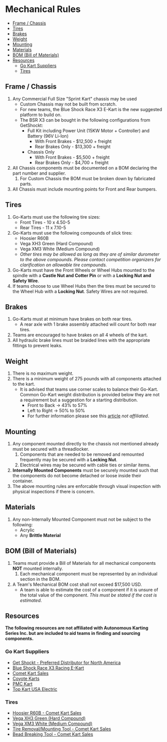 <!-- omit in toc -->
# Mechanical Rules


- [Frame / Chassis](#frame--chassis)
- [Tires](#tires)
- [Brakes](#brakes)
- [Weight](#weight)
- [Mounting](#mounting)
- [Materials](#materials)
- [BOM (Bill of Materials)](#bom-bill-of-materials)
- [Resources](#resources)
  - [Go Kart Suppliers](#go-kart-suppliers)
  - [Tires](#tires-1)

## Frame / Chassis

 1. Any Commercial Full Size "Sprint Kart" chassis may be used
    * Custom Chassis may not be built from scratch.
    * For new teams, the Blue Shock Race X3 E-Kart is the new suggested platform to build on.
    * The BSR X3 can be bought in the following configurations from GetShockt:
      * Full Kit including Power Unit (15KW Motor + Controller) and Battery (96V Li-Ion)
        * With Front Brakes - $12,500 + freight
        * Rear Brakes Only - $13,300 + freight
      * Chassis Only
        * With Front Brakes - $5,500 + freight
        * Rear Brakes Only - $4,700 + freight
 2. All Chassis components must be documented on a BOM declaring the part number and supplier.
    1. For Custom Chassis the BOM must be broken down by fabricated parts.
 3. All Chassis must include mounting points for Front and Rear bumpers.

## Tires

 1. Go-Karts must use the following tire sizes:
    * Front Tires - 10 x 4.50-5
    * Rear Tires - 11 x 7.10-5
 2. Go-Karts must use the following compounds of slick tires:
    * Hoosier R60B
    * Vega XH3 Green (Hard Compound)
    * Vega XM3 White (Medium Compound)
    * _Other tires may be allowed as long as they are of similar durometer to the above compounds. Please contact competition organizers for clarification on allowable tire compounds._
 3. Go-Karts must have the Front Wheels or Wheel Hubs mounted to the spindle with a __Castle Nut and Cotter Pin__ or with a __Locking Nut and Safety Wire__.
 4. If teams choose to use Wheel Hubs then the tires must be secured to the Wheel Hub with a __Locking Nut__. Safety Wires are not required.

## Brakes

 1. Go-Karts must at minimum have brakes on both rear tires.
    * A rear axle with 1 brake assembly attached will count for both rear tires.
 2. Teams are encouraged to have brakes on all 4 wheels of the kart.
 3. All hydraulic brake lines must be braided lines with the appropriate fittings to prevent leaks.

## Weight

 1. There is no maximum weight.
 2. There is a minimum weight of 275 pounds with all components attached to the kart.
    * It is advised that teams use corner scales to balance their Go-Kart. Common Go-Kart weight distribution is provided below they are not a requirement but a suggestion for a starting distribution.
      * Front to Back -> 43% to 57%
      * Left to Right -> 50% to 50%
      * For further information please see this [article](https://www.woodbridgekartclub.com/how-to/kart-scaling-weight-distribution/) _not affiliated_.

## Mounting

 1. Any component mounted directly to the chassis not mentioned already must be secured with a threadlocker.
    1. Components that are needed to be removed and remounted frequently may be secured with a __Locking Nut__.
    2. Electrical wires may be secured with cable ties or similar items.
 2. __Internally Mounted Components__ must be securely mounted such that the components do not become detached or loose inside their container.
 3. The above mounting rules are enforcable through visual inspection with physical inspections if there is concern.

## Materials

 1. Any non-Internally Mounted Component must not be subject to the following:
    * Acrylic
    * Any __Brittle Material__

## BOM (Bill of Materials)

 1. Teams must provide a Bill of Materials for all mechanical components __NOT__ mounted internally.
    1. Each mechanical component must be represented by an individual section in the BOM.
 2. A Team's Mechanical BOM cost shall not exceed $17,500 USD.
    * A team is able to estimate the cost of a component if it is unsure of the total value of the component. _This must be stated if the cost is estimated_.

## Resources

__The following resources are not affiliated with Autonomous Karting Series Inc. but are included to aid teams in finding and sourcing components.__

### Go Kart Suppliers

 * [Get Shockt - Preferred Distributor for North America](http://getshockt.com/products/electric-racing-karts/blue-shock-race-racing-e-kart-x3)
 * [Blue Shock Race X3 Racing E-Kart](https://blueshockrace.com/electric-racing-karts/)
 * [Comet Kart Sales](https://cometkartsales.com/)
 * [Coyote Karts](https://coyotekarts.com/)
 * [PMC Kart](https://www.pmckart.com/)
 * [Top Kart USA Electric](http://topkartusa.net/electric/)

### Tires

 * [Hoosier R60B - Comet Kart Sales](https://cometkartsales.com/Hoosier-R60B-10x4.50-11x7.10-5-Slick-Tire-Set.html)
 * [Vega XH3 Green (Hard Compound)](https://www.vegausa.com/Tires/XH3.htm)
 * [Vega XM3 White (Medium Compound)](https://www.vegausa.com/Tires/XM3.htm)
 * [Tire Removal/Mounting Tool - Comet Kart Sales](https://cometkartsales.com/Economy-Tire-Pryr-Tire-Removal-and-Mounting-Tool.html)
 * [Bead Breaking Tool - Comet Kart Sales](https://cometkartsales.com/Economy-Tire-Pryr-Tire-Removal-and-Mounting-Tool.html)
